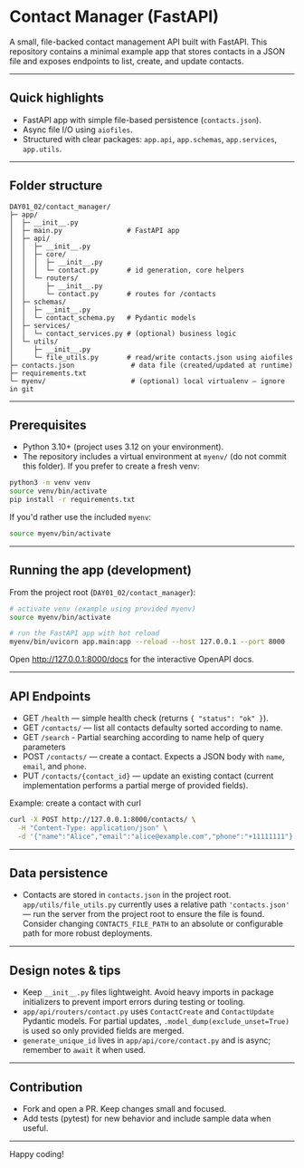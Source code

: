 # Contact Manager (FastAPI)

A small, file-backed contact management API built with FastAPI. This repository contains a minimal example app that stores contacts in a JSON file and exposes endpoints to list, create, and update contacts.

---

## Quick highlights
- FastAPI app with simple file-based persistence (`contacts.json`).
- Async file I/O using `aiofiles`.
- Structured with clear packages: `app.api`, `app.schemas`, `app.services`, `app.utils`.

---

## Folder structure

```
DAY01_02/contact_manager/
├─ app/
│  ├─ __init__.py
│  ├─ main.py                # FastAPI app
│  ├─ api/
│  │  ├─ __init__.py
│  │  ├─ core/
│  │  │  ├─ __init__.py
│  │  │  └─ contact.py       # id generation, core helpers
│  │  └─ routers/
│  │     ├─ __init__.py
│  │     └─ contact.py       # routes for /contacts
│  ├─ schemas/
│  │  ├─ __init__.py
│  │  └─ contact_schema.py   # Pydantic models
│  ├─ services/
│  │  └─ contact_services.py # (optional) business logic
│  └─ utils/
│     ├─ __init__.py
│     └─ file_utils.py       # read/write contacts.json using aiofiles
├─ contacts.json              # data file (created/updated at runtime)
├─ requirements.txt
└─ myenv/                     # (optional) local virtualenv — ignore in git
```

---

## Prerequisites
- Python 3.10+ (project uses 3.12 on your environment).
- The repository includes a virtual environment at `myenv/` (do not commit this folder). If you prefer to create a fresh venv:

```bash
python3 -m venv venv
source venv/bin/activate
pip install -r requirements.txt
```

If you'd rather use the included `myenv`:

```bash
source myenv/bin/activate
```

---

## Running the app (development)

From the project root (`DAY01_02/contact_manager`):

```bash
# activate venv (example using provided myenv)
source myenv/bin/activate

# run the FastAPI app with hot reload
myenv/bin/uvicorn app.main:app --reload --host 127.0.0.1 --port 8000
```

Open http://127.0.0.1:8000/docs for the interactive OpenAPI docs.

---

## API Endpoints

- GET `/health` — simple health check (returns `{ "status": "ok" }`).
- GET `/contacts/` — list all contacts defaulty sorted according to name.
- GET `/search` - Partial searching according to name help of query parameters
- POST `/contacts/` — create a contact.
 Expects a JSON body with `name`, `email`, and `phone`.
- PUT `/contacts/{contact_id}` — update an existing contact (current implementation performs a partial merge of provided fields).

Example: create a contact with curl

```bash
curl -X POST http://127.0.0.1:8000/contacts/ \
  -H "Content-Type: application/json" \
  -d '{"name":"Alice","email":"alice@example.com","phone":"+11111111"}'
```

---

## Data persistence
- Contacts are stored in `contacts.json` in the project root. `app/utils/file_utils.py` currently uses a relative path `'contacts.json'` — run the server from the project root to ensure the file is found. Consider changing `CONTACTS_FILE_PATH` to an absolute or configurable path for more robust deployments.

---

## Design notes & tips
- Keep `__init__.py` files lightweight. Avoid heavy imports in package initializers to prevent import errors during testing or tooling.
- `app/api/routers/contact.py` uses `ContactCreate` and `ContactUpdate` Pydantic models. For partial updates, `.model_dump(exclude_unset=True)` is used so only provided fields are merged.
- `generate_unique_id` lives in `app/api/core/contact.py` and is async; remember to `await` it when used.

---

## Contribution
- Fork and open a PR. Keep changes small and focused.
- Add tests (pytest) for new behavior and include sample data when useful.

---
Happy coding!
